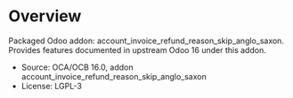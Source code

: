# Overview

Packaged Odoo addon: account_invoice_refund_reason_skip_anglo_saxon. Provides features documented in upstream Odoo 16 under this addon.

- Source: OCA/OCB 16.0, addon account_invoice_refund_reason_skip_anglo_saxon
- License: LGPL-3
